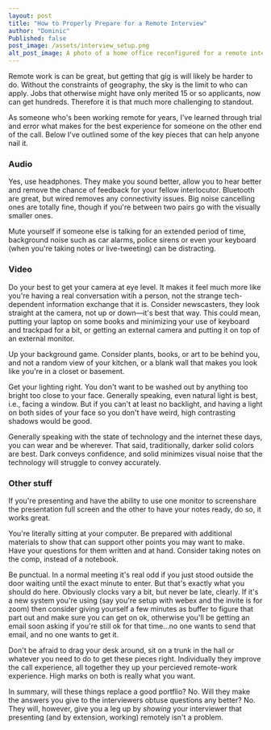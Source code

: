 ```yaml
---
layout: post
title: "How to Properly Prepare for a Remote Interview"
author: "Dominic"
Published: false
post_image: /assets/interview_setup.png
alt_post_image: A photo of a home office reconfigured for a remote interview
---
```


Remote work is can be great, but getting that gig is will likely be harder to do. Without the constraints of geography, the sky is the limit to who can apply. Jobs that otherwise might have only merited 15 or so applicants, now can get hundreds. Therefore it is that much more challenging to standout.

As someone who's been working remote for years, I've learned through trial and error what makes for the best experience for someone on the other end of the call. Below I've outlined some of the key pieces that can help anyone nail it.

### Audio
Yes, use headphones. They make you sound better, allow you to hear better and remove the chance of feedback for your fellow interlocutor. Bluetooth are great, but wired removes any connectivity issues. Big noise cancelling ones are totally fine, though if you're between two pairs go with the visually smaller ones.

Mute yourself if someone else is talking for an extended period of time, background noise such as car alarms, police sirens or even your keyboard (when you're taking notes or live-tweeting) can be distracting.

### Video
Do your best to get your camera at eye level. It makes it feel much more like you're having a real conversation witih a person, not the strange tech-dependent information exchange that it is. Consider newscasters, they look straight at the camera, not up or down—it's best that way. This could mean, putting your laptop on some books and minimizing your use of keyboard and trackpad for a bit, or getting an external camera and putting it on top of an external monitor. 

Up your background game. Consider plants, books, or art to be behind you, and not a random view of your kitchen, or a blank wall that makes you look like you're in a closet or basement.

Get your lighting right. You don't want to be washed out by anything too bright too close to your face. Generally speaking, even natural light is best, i.e., facing a window. But if you can't at least no backlight, and having a light on both sides of your face so you don't have weird, high contrasting shadows would be good.

Generally speaking with the state of technology and the internet these days, you can wear and be wherever. That said, traditionally, darker solid colors are best. Dark conveys confidence, and solid minimizes visual noise that the technology will struggle to convey accurately. 

### Other stuff
If you're presenting and have the ability to use one monitor to screenshare the presentation full screen and the other to have your notes ready, do so, it works great.

You're literally sitting at your computer. Be prepared with additional materials to show that can support other points you may want to make. Have your questions for them written and at hand. Consider taking notes on the comp, instead of a notebook.

Be punctual. In a normal meeting it's real odd if you just stood outside the door waiting until the exact minute to enter. But that's exactly what you should do here. Obviously clocks vary a bit, but never be late, clearly. If it's a new system you're using (say you're setup with webex and the invite is for zoom) then consider giving yourself a few minutes as buffer to figure that part out and make sure you can get on ok, otherwise you'll be getting an email soon asking if you're still ok for that time…no one wants to send that email, and no one wants to get it.

Don't be afraid to drag your desk around, sit on a trunk in the hall or whatever you need to do to get these pieces right. Individually they improve the call experience, all together they up your percieved remote-work experience. High marks on both is really what you want.

In summary, will these things replace a good portflio? No. Will they make the answers you give to the interviewers obtuse questions any better? No. They will, however, give you a leg up by _showing_ your interviewer that presenting (and by extension, working) remotely isn't a problem. 
